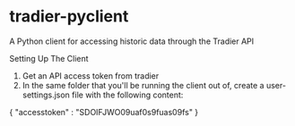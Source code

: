 # tradier-pyclient
A Python client for accessing historic data through the Tradier API

Setting Up The Client
1. Get an API access token from tradier
2. In the same folder that you'll be running the client out of, create a user-settings.json file with the following content:

{
	"accesstoken" : "SDOIFJWO09uaf0s9fuas09fs"
}
